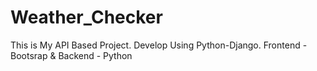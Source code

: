 # Weather_Checker
This is My API Based Project.
Develop Using Python-Django.
Frontend - Bootsrap &
Backend - Python

